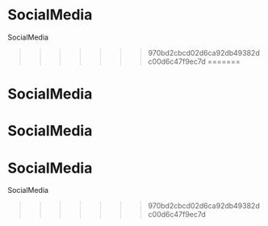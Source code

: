 # SocialMedia
SocialMedia
>>>>>>> 970bd2cbcd02d6ca92db49382dc00d6c47f9ec7d
=======
# SocialMedia
SocialMedia
=======
# SocialMedia
SocialMedia
>>>>>>> 970bd2cbcd02d6ca92db49382dc00d6c47f9ec7d
